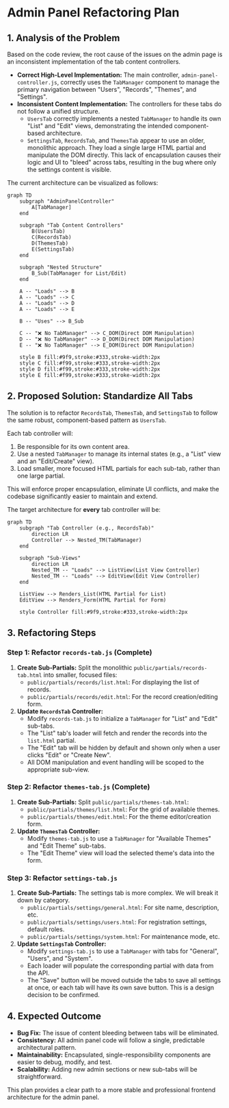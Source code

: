 # Admin Panel Refactoring Plan

## 1. Analysis of the Problem

Based on the code review, the root cause of the issues on the admin page is an inconsistent implementation of the tab content controllers.

*   **Correct High-Level Implementation:** The main controller, `admin-panel-controller.js`, correctly uses the `TabManager` component to manage the primary navigation between "Users", "Records", "Themes", and "Settings".
*   **Inconsistent Content Implementation:** The controllers for these tabs do not follow a unified structure.
    *   `UsersTab` correctly implements a nested `TabManager` to handle its own "List" and "Edit" views, demonstrating the intended component-based architecture.
    *   `SettingsTab`, `RecordsTab`, and `ThemesTab` appear to use an older, monolithic approach. They load a single large HTML partial and manipulate the DOM directly. This lack of encapsulation causes their logic and UI to "bleed" across tabs, resulting in the bug where only the settings content is visible.

The current architecture can be visualized as follows:

```mermaid
graph TD
    subgraph "AdminPanelController"
        A[TabManager]
    end

    subgraph "Tab Content Controllers"
        B(UsersTab)
        C(RecordsTab)
        D(ThemesTab)
        E(SettingsTab)
    end

    subgraph "Nested Structure"
        B_Sub(TabManager for List/Edit)
    end

    A -- "Loads" --> B
    A -- "Loads" --> C
    A -- "Loads" --> D
    A -- "Loads" --> E

    B -- "Uses" --> B_Sub

    C -- "❌ No TabManager" --> C_DOM(Direct DOM Manipulation)
    D -- "❌ No TabManager" --> D_DOM(Direct DOM Manipulation)
    E -- "❌ No TabManager" --> E_DOM(Direct DOM Manipulation)

    style B fill:#9f9,stroke:#333,stroke-width:2px
    style C fill:#f99,stroke:#333,stroke-width:2px
    style D fill:#f99,stroke:#333,stroke-width:2px
    style E fill:#f99,stroke:#333,stroke-width:2px
```

## 2. Proposed Solution: Standardize All Tabs

The solution is to refactor `RecordsTab`, `ThemesTab`, and `SettingsTab` to follow the same robust, component-based pattern as `UsersTab`.

Each tab controller will:
1.  Be responsible for its own content area.
2.  Use a nested `TabManager` to manage its internal states (e.g., a "List" view and an "Edit/Create" view).
3.  Load smaller, more focused HTML partials for each sub-tab, rather than one large partial.

This will enforce proper encapsulation, eliminate UI conflicts, and make the codebase significantly easier to maintain and extend.

The target architecture for **every** tab controller will be:

```mermaid
graph TD
    subgraph "Tab Controller (e.g., RecordsTab)"
        direction LR
        Controller --> Nested_TM(TabManager)
    end

    subgraph "Sub-Views"
        direction LR
        Nested_TM -- "Loads" --> ListView(List View Controller)
        Nested_TM -- "Loads" --> EditView(Edit View Controller)
    end

    ListView --> Renders_List(HTML Partial for List)
    EditView --> Renders_Form(HTML Partial for Form)

    style Controller fill:#9f9,stroke:#333,stroke-width:2px
```

## 3. Refactoring Steps

### Step 1: Refactor `records-tab.js` (Complete)

1.  **Create Sub-Partials:** Split the monolithic `public/partials/records-tab.html` into smaller, focused files:
    *   `public/partials/records/list.html`: For displaying the list of records.
    *   `public/partials/records/edit.html`: For the record creation/editing form.
2.  **Update `RecordsTab` Controller:**
    *   Modify `records-tab.js` to initialize a `TabManager` for "List" and "Edit" sub-tabs.
    *   The "List" tab's loader will fetch and render the records into the `list.html` partial.
    *   The "Edit" tab will be hidden by default and shown only when a user clicks "Edit" or "Create New".
    *   All DOM manipulation and event handling will be scoped to the appropriate sub-view.

### Step 2: Refactor `themes-tab.js` (Complete)

1.  **Create Sub-Partials:** Split `public/partials/themes-tab.html`:
    *   `public/partials/themes/list.html`: For the grid of available themes.
    *   `public/partials/themes/edit.html`: For the theme editor/creation form.
2.  **Update `ThemesTab` Controller:**
    *   Modify `themes-tab.js` to use a `TabManager` for "Available Themes" and "Edit Theme" sub-tabs.
    *   The "Edit Theme" view will load the selected theme's data into the form.

### Step 3: Refactor `settings-tab.js`

1.  **Create Sub-Partials:** The settings tab is more complex. We will break it down by category.
    *   `public/partials/settings/general.html`: For site name, description, etc.
    *   `public/partials/settings/users.html`: For registration settings, default roles.
    *   `public/partials/settings/system.html`: For maintenance mode, etc.
2.  **Update `SettingsTab` Controller:**
    *   Modify `settings-tab.js` to use a `TabManager` with tabs for "General", "Users", and "System".
    *   Each loader will populate the corresponding partial with data from the API.
    *   The "Save" button will be moved outside the tabs to save all settings at once, or each tab will have its own save button. This is a design decision to be confirmed.

## 4. Expected Outcome

*   **Bug Fix:** The issue of content bleeding between tabs will be eliminated.
*   **Consistency:** All admin panel code will follow a single, predictable architectural pattern.
*   **Maintainability:** Encapsulated, single-responsibility components are easier to debug, modify, and test.
*   **Scalability:** Adding new admin sections or new sub-tabs will be straightforward.

This plan provides a clear path to a more stable and professional frontend architecture for the admin panel.